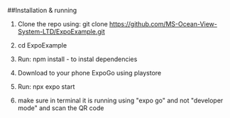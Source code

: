 ##Installation & running

1) Clone the repo using: git clone https://github.com/MS-Ocean-View-System-LTD/ExpoExample.git

2) cd ExpoExample

3) Run: npm install - to instal dependencies 

4) Download to your phone ExpoGo using playstore

5) Run: npx expo start

6) make sure in terminal it is running using "expo go" and not "developer mode" and scan the QR code    
